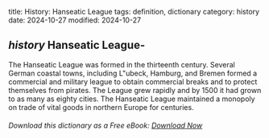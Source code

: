 title: History: Hanseatic League
tags: definition, dictionary
category: history
date: 2024-10-27
modified: 2024-10-27

## _history_  Hanseatic League-
The Hanseatic League was formed in the
  thirteenth century.  Several German coastal towns, including
  L\"ubeck, Hamburg, and Bremen formed a commercial and military
  league to obtain commercial breaks and to protect themselves from
  pirates.  The League grew rapidly and by   1500
 it had grown to
  as many as eighty cities.  The Hanseatic League maintained a
  monopoly on trade of vital goods in northern Europe for centuries.



###### Download *this* dictionary as a Free eBook: [Download Now]({static}static/SerfHistoryDictionary.pdf)

